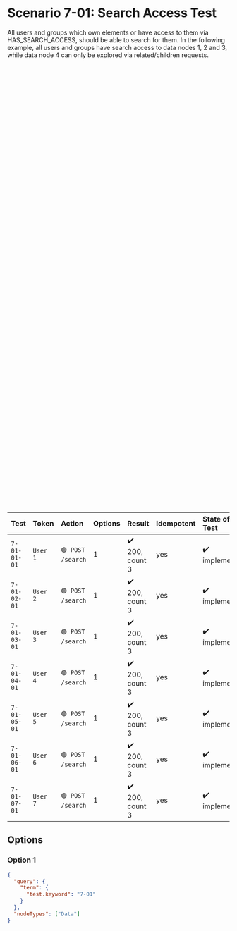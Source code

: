 # Scenario 7-01: Search Access Test

All users and groups which own elements or have access to them via HAS_SEARCH_ACCESS, should be able to search for them.
In the following example, all users and groups have search access to data nodes 1, 2 and 3, while data node 4 can only
be explored via related/children requests.

<div id="graph" class="graph-container" style="height:1000px"></div>

| Test         | Token    | Action            | Options | Result          | Idempotent | State of Test  |
|:-------------|:---------|:------------------|:--------|:----------------|:-----------|:---------------|
| `7-01-01-01` | `User 1` | `🟢 POST /search` | 1       | ✔️ 200, count 3 | yes        | ✔️ implemented |
| `7-01-02-01` | `User 2` | `🟢 POST /search` | 1       | ✔️ 200, count 3 | yes        | ✔️ implemented |
| `7-01-03-01` | `User 3` | `🟢 POST /search` | 1       | ✔️ 200, count 3 | yes        | ✔️ implemented |
| `7-01-04-01` | `User 4` | `🟢 POST /search` | 1       | ✔️ 200, count 3 | yes        | ✔️ implemented |
| `7-01-05-01` | `User 5` | `🟢 POST /search` | 1       | ✔️ 200, count 3 | yes        | ✔️ implemented |
| `7-01-06-01` | `User 6` | `🟢 POST /search` | 1       | ✔️ 200, count 3 | yes        | ✔️ implemented |
| `7-01-07-01` | `User 7` | `🟢 POST /search` | 1       | ✔️ 200, count 3 | yes        | ✔️ implemented |

## Options

### Option 1

```json
{
  "query": {
    "term": {
      "test.keyword": "7-01"
    }
  },
  "nodeTypes": ["Data"]
}
```

<script>
renderGraph(document.getElementById('graph'), {
  nodes: [
    { id: 'user1', ...userNode, label: 'User 1' },
    { id: 'user2', ...userNode, label: 'User 2' },
    { id: 'user3', ...userNode, label: 'User 3' },
    { id: 'user4', ...userNode, label: 'User 4' },
    { id: 'user5', ...userNode, label: 'User 5' },
    { id: 'user6', ...userNode, label: 'User 6' },
    { id: 'user7', ...userNode, label: 'User 7' },
    { id: 'group1', ...groupNode, label: 'Group 1' },
    { id: 'group2', ...groupNode, label: 'Group 2' },
    { id: 'group3', ...groupNode, label: 'Group 3' },
    { id: 'group4', ...groupNode, label: 'Group 4' },
    { id: 'data1', ...dataNode, label: 'Data 1' },
    { id: 'data2', ...dataNode, label: 'Data 2' },
    { id: 'data3', ...dataNode, label: 'Data 3' },
    { id: 'data4', ...dataNode, label: 'Data 4' },
  ],
  edges: [
    { source: 'user1', target: 'data1', label: 'OWNS 1' },
    { source: 'user3', target: 'data1', label: 'OWNS 2' },
    { source: 'group3', target: 'data1', label: 'OWNS 3' },
    { source: 'data1', target: 'data2', label: 'OWNS 4' },
    { source: 'user3', target: 'group1', label: 'IS_IN_GROUP 1' },
    { source: 'user4', target: 'group1', label: 'IS_IN_GROUP 2' },
    { source: 'group2', target: 'group1', label: 'IS_IN_GROUP 3' },
    { source: 'user5', target: 'group2', label: 'IS_IN_GROUP 4' },
    { source: 'user6', target: 'group3', label: 'IS_IN_GROUP 5' },
    { source: 'group4', target: 'group3', label: 'IS_IN_GROUP 6' },
    { source: 'user7', target: 'group4', label: 'IS_IN_GROUP 7' },
    { source: 'user2', target: 'data1', label: 'HAS_READ_ACCESS 1' },
    { source: 'group1', target: 'data1', label: 'HAS_READ_ACCESS 2' },
    { source: 'data2', target: 'data3', label: 'HAS_READ_ACCESS 3' },
    { source: 'data3', target: 'data4', label: 'HAS_READ_ACCESS 4' },
    { source: 'user2', target: 'data1', label: 'HAS_SEARCH_ACCESS 1' },
    { source: 'group1', target: 'data1', label: 'HAS_SEARCH_ACCESS 2' },
    { source: 'data2', target: 'data3', label: 'HAS_SEARCH_ACCESS 3' },
  ]
});
</script>

